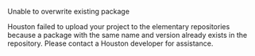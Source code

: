 Unable to overwrite existing package

Houston failed to upload your project to the elementary repositories because
a package with the same name and version already exists in the repository.
Please contact a Houston developer for assistance.

